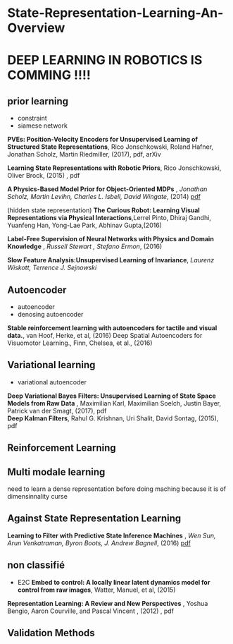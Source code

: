 # State-Representation-Learning-An-Overview

# DEEP LEARNING IN ROBOTICS IS COMMING  !!!!

## prior learning

- constraint
- siamese network

**PVEs: Position-Velocity Encoders for Unsupervised Learning of Structured State Representations**, Rico Jonschkowski, Roland Hafner, Jonathan Scholz, Martin Riedmiller, (2017), pdf, arXiv

 **Learning State Representations with Robotic Priors**, Rico Jonschkowski, Oliver Brock, (2015) , pdf <br>
 
 **A Physics-Based Model Prior for Object-Oriented MDPs** , *Jonathan Scholz, Martin Levihn, Charles L. Isbell, David Wingate*, (2014) [pdf](http://proceedings.mlr.press/v32/scholz14.pdf)  <br>

(hidden state representation) **The Curious Robot: Learning Visual Representations via Physical Interactions**,Lerrel Pinto, Dhiraj Gandhi, Yuanfeng Han, Yong-Lae Park, Abhinav Gupta,(2016) <br>

 **Label-Free Supervision of Neural Networks with Physics and Domain Knowledge** , *Russell Stewart , Stefano Ermon*, (2016) <br>
 
 **Slow Feature Analysis:Unsupervised Learning of Invariance**, *Laurenz Wiskott, Terrence J. Sejnowski*

## Autoencoder

- autoencoder
- denosing autoencoder

**Stable reinforcement learning with autoencoders for tactile and visual data.**, van Hoof, Herke, et al, (2016)
Deep Spatial Autoencoders for Visuomotor Learning., Finn, Chelsea, et al., (2016) <br>


## Variational learning

- variational autoencoder

**Deep Variational Bayes Filters: Unsupervised Learning of State Space Models from Raw Data** , Maximilian Karl, Maximilian Soelch, Justin Bayer, Patrick van der Smagt, (2017), pdf <br>
**Deep Kalman Filters**, Rahul G. Krishnan, Uri Shalit, David Sontag, (2015), pdf

## Reinforcement Learning

## Multi modale learning

need to learn a dense representation before doing maching because it is of dimensinnality curse

## Against State Representation Learning

**Learning to Filter with Predictive State Inference Machines** , *Wen Sun, Arun Venkatraman, Byron Boots, J. Andrew Bagnell*, (2016) [pdf](https://arxiv.org/pdf/1512.08836)

## non classifié
- E2C
 **Embed to control: A locally linear latent dynamics model for control from raw images**, Watter, Manuel, et al, (2015)
 
 **Representation Learning: A Review and New Perspectives** , Yoshua Bengio, Aaron Courville, and Pascal Vincent , (2012) , pdf
 
## Validation Methods
